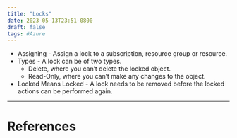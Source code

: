 ```yaml
---
title: "Locks"
date: 2023-05-13T23:51-0800
draft: false
tags: #Azure
---
```


- Assigning - Assign a lock to a subscription, resource group or resource.
- Types - A lock can be of two types.
    - Delete, where you can’t delete the locked object.
    - Read-Only, where you can’t make any changes to the object.
- Locked Means Locked - A lock needs to be removed before the locked actions can be performed again.

---
# References
